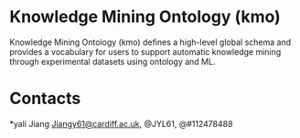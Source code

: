 # Knowledge Mining Ontology (kmo)

Knowledge Mining Ontology (kmo) defines a high-level global schema and provides a vocabulary for users to support automatic knowledge mining through experimental datasets using ontology and ML.


# Contacts

*yali Jiang <Jiangy61@cardiff.ac.uk>, @JYL61, @#112478488
